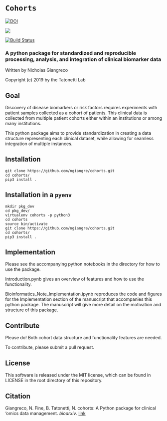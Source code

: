 # `Cohorts`

[![DOI](https://zenodo.org/badge/130741998.svg)](https://zenodo.org/badge/latestdoi/130741998)

![](https://marksmanhealthcare.com/wp-content/uploads/2018/09/Health-Economics-of-Personalized-Medicine-.png)


[![Build Status](https://travis-ci.com/ngiangre/cohorts.svg?branch=master)](https://travis-ci.com/ngiangre/cohorts)

### A python package for standardized and reproducible processing, analysis, and integration of clinical biomarker data

Written by Nicholas Giangreco

Copyright (c) 2019 by the Tatonetti Lab

## Goal

Discovery of disease biomarkers or risk factors requires experiments with patient samples collected as a cohort of patients. This clinical data is collected from multiple patient cohorts either within an institutions or among many institutions. 

This python package aims to provide standardization in creating a data structure representing each clinical dataset, while allowing for seamless integration of multiple instances.


## Installation

```
git clone https://github.com/ngiangre/cohorts.git
cd cohorts/
pip3 install .
```

## Installation in a `pyenv`

```
mkdir pkg_dev
cd pkg_dev/
virtualenv cohorts -p python3
cd cohorts
source bin/activate
git clone https://github.com/ngiangre/cohorts.git
cd cohorts/
pip3 install .
```

## Implementation

Please see the accompanying python notebooks in the directory for how to use the package.

Introduction.pynb gives an overview of features and how to use the functionality.

Bioinformatics_Note_Implementation.ipynb reproduces the code and figures for the Implementation section of the manuscript that accompanies this python package. The manuscript will give more detail on the motivation and structure of this package. 


## Contribute

Please do! Both cohort data structure and functionality features are needed. 

To contribute, please submit a pull request.

## License

This software is released under the MIT license, which can be found in LICENSE in the root directory of this repository.

## Citation

Giangreco, N. Fine, B. Tatonetti, N. cohorts: A Python package for clinical ‘omics data management. _bioarxiv_. [link](https://www.biorxiv.org/content/10.1101/626051v1)

<!--
#### Testing with `nosetests` (for author)

```
cd cohorts/cohorts
/anaconda/envs/py3/bin/nosetests
```
-->
